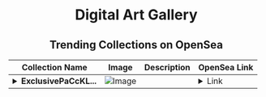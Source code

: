 <div align="center">

# Digital Art Gallery

## Trending Collections on OpenSea

| Collection Name                       | Image                                                                                     | Description                       | OpenSea Link                                                                                          |
|---------------------------------------|-------------------------------------------------------------------------------------------|-----------------------------------|--------------------------------------------------------------------------------------------------------|
| **<details><summary>ExclusivePaCcKL...</summary>ExclusivePaCcKLL-#987</details>** | ![Image](https://i.seadn.io/s/raw/files/dfd8af77435e39c1187fe8c627d22227.png?w=500&auto=format?w=200&auto=format) |  | <details><summary>Link</summary>[ExclusivePaCcKLL-#987](https://opensea.io/collection/exclusivepacckll-987)</details> |

</div>